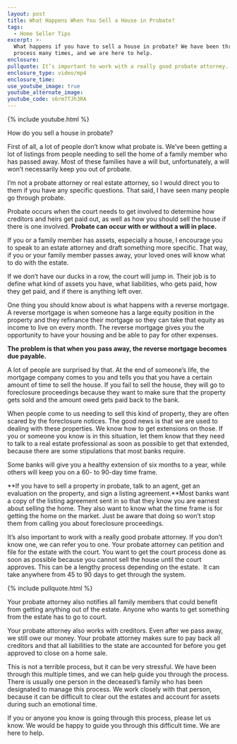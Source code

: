 ```yaml
---
layout: post
title: What Happens When You Sell a House in Probate?
tags:
  - Home Seller Tips
excerpt: >-
  What happens if you have to sell a house in probate? We have been through this
  process many times, and we are here to help.
enclosure:
pullquote: It’s important to work with a really good probate attorney.
enclosure_type: video/mp4
enclosure_time:
use_youtube_image: true
youtube_alternate_image:
youtube_code: s6rm7TJh3RA
---
```


{% include youtube.html %}

How do you sell a house in probate?

First of all, a lot of people don’t know what probate is. We’ve been getting a lot of listings from people needing to sell the home of a family member who has passed away. Most of these families have a will but, unfortunately, a will won’t necessarily keep you out of probate.

I’m not a probate attorney or real estate attorney, so I would direct you to them if you have any specific questions. That said, I have seen many people go through probate.

Probate occurs when the court needs to get involved to determine how creditors and heirs get paid out, as well as how you should sell the house if there is one involved. **Probate can occur with or without a will in place.**

If you or a family member has assets, especially a house, I encourage you to speak to an estate attorney and draft something more specific. That way, if you or your family member passes away, your loved ones will know what to do with the estate.

If we don’t have our ducks in a row, the court will jump in. Their job is to define what kind of assets you have, what liabilities, who gets paid, how they get paid, and if there is anything left over.

One thing you should know about is what happens with a reverse mortgage. A reverse mortgage is when someone has a large equity position in the property and they refinance their mortgage so they can take that equity as income to live on every month. The reverse mortgage gives you the opportunity to have your housing and be able to pay for other expenses.

**The problem is that when you pass away, the reverse mortgage becomes due payable.**

A lot of people are surprised by that. At the end of someone’s life, the mortgage company comes to you and tells you that you have a certain amount of time to sell the house. If you fail to sell the house, they will go to foreclosure proceedings because they want to make sure that the property gets sold and the amount owed gets paid back to the bank.

When people come to us needing to sell this kind of property, they are often scared by the foreclosure notices. The good news is that we are used to dealing with these properties. We know how to get extensions on those. If you or someone you know is in this situation, let them know that they need to talk to a real estate professional as soon as possible to get that extended, because there are some stipulations that most banks require.

Some banks will give you a healthy extension of six months to a year, while others will keep you on a 60- to 90-day time frame.

**If you have to sell a property in probate, talk to an agent, get an evaluation on the property, and sign a listing agreement.**Most banks want a copy of the listing agreement sent in so that they know you are earnest about selling the home. They also want to know what the time frame is for getting the home on the market. Just be aware that doing so won’t stop them from calling you about foreclosure proceedings.

It’s also important to work with a really good probate attorney. If you don’t know one, we can refer you to one. Your probate attorney can petition and file for the estate with the court. You want to get the court process done as soon as possible because you cannot sell the house until the court approves. This can be a lengthy process depending on the estate. &nbsp;It can take anywhere from 45 to 90 days to get through the system.

{% include pullquote.html %}

Your probate attorney also notifies all family members that could benefit from getting anything out of the estate. Anyone who wants to get something from the estate has to go to court.

Your probate attorney also works with creditors. Even after we pass away, we still owe our money. Your probate attorney makes sure to pay back all creditors and that all liabilities to the state are accounted for before you get approved to close on a home sale.

This is not a terrible process, but it can be very stressful. We have been through this multiple times, and we can help guide you through the process. There is usually one person in the deceased’s family who has been designated to manage this process. We work closely with that person, because it can be difficult to clear out the estates and account for assets during such an emotional time.

If you or anyone you know is going through this process, please let us know. We would be happy to guide you through this difficult time. We are here to help.